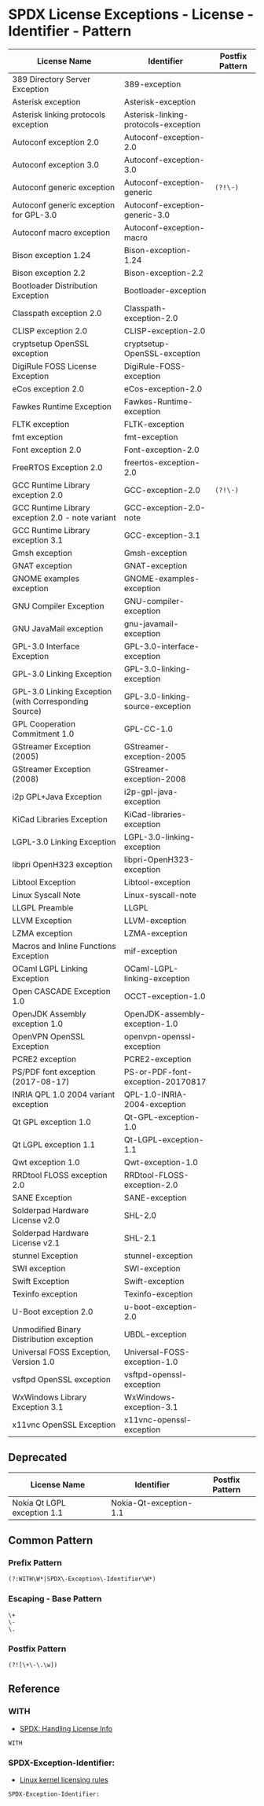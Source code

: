 # SPDX License Exceptions - License - Identifier - Pattern

| License Name | Identifier | Postfix Pattern |
| ------------ | ---------- | --------------- |
| 389 Directory Server Exception | 389-exception | |
| Asterisk exception | Asterisk-exception | |
| Asterisk linking protocols exception | Asterisk-linking-protocols-exception | |
| Autoconf exception 2.0 | Autoconf-exception-2.0 | |
| Autoconf exception 3.0 | Autoconf-exception-3.0 | |
| Autoconf generic exception | Autoconf-exception-generic | `(?!\-)` |
| Autoconf generic exception for GPL-3.0 | Autoconf-exception-generic-3.0 | |
| Autoconf macro exception | Autoconf-exception-macro | |
| Bison exception 1.24 | Bison-exception-1.24 | |
| Bison exception 2.2 | Bison-exception-2.2 | |
| Bootloader Distribution Exception | Bootloader-exception | |
| Classpath exception 2.0 | Classpath-exception-2.0 | |
| CLISP exception 2.0 | CLISP-exception-2.0 | |
| cryptsetup OpenSSL exception | cryptsetup-OpenSSL-exception | |
| DigiRule FOSS License Exception | DigiRule-FOSS-exception | |
| eCos exception 2.0 | eCos-exception-2.0 | |
| Fawkes Runtime Exception | Fawkes-Runtime-exception | |
| FLTK exception | FLTK-exception | |
| fmt exception | fmt-exception | |
| Font exception 2.0 | Font-exception-2.0 | |
| FreeRTOS Exception 2.0 | freertos-exception-2.0 | |
| GCC Runtime Library exception 2.0 | GCC-exception-2.0 | `(?!\-)` |
| GCC Runtime Library exception 2.0 - note variant | GCC-exception-2.0-note | |
| GCC Runtime Library exception 3.1 | GCC-exception-3.1 | |
| Gmsh exception | Gmsh-exception | |
| GNAT exception | GNAT-exception | |
| GNOME examples exception | GNOME-examples-exception | |
| GNU Compiler Exception | GNU-compiler-exception | |
| GNU JavaMail exception | gnu-javamail-exception | |
| GPL-3.0 Interface Exception | GPL-3.0-interface-exception | |
| GPL-3.0 Linking Exception | GPL-3.0-linking-exception | |
| GPL-3.0 Linking Exception (with Corresponding Source) | GPL-3.0-linking-source-exception | |
| GPL Cooperation Commitment 1.0 | GPL-CC-1.0 | |
| GStreamer Exception (2005) | GStreamer-exception-2005 | |
| GStreamer Exception (2008) | GStreamer-exception-2008 | |
| i2p GPL+Java Exception | i2p-gpl-java-exception | |
| KiCad Libraries Exception | KiCad-libraries-exception | |
| LGPL-3.0 Linking Exception | LGPL-3.0-linking-exception | |
| libpri OpenH323 exception | libpri-OpenH323-exception | |
| Libtool Exception | Libtool-exception | |
| Linux Syscall Note | Linux-syscall-note | |
| LLGPL Preamble | LLGPL | |
| LLVM Exception | LLVM-exception | |
| LZMA exception | LZMA-exception | |
| Macros and Inline Functions Exception | mif-exception | |
| OCaml LGPL Linking Exception | OCaml-LGPL-linking-exception | |
| Open CASCADE Exception 1.0 | OCCT-exception-1.0 | |
| OpenJDK Assembly exception 1.0 | OpenJDK-assembly-exception-1.0 | |
| OpenVPN OpenSSL Exception | openvpn-openssl-exception | |
| PCRE2 exception | PCRE2-exception | |
| PS/PDF font exception (2017-08-17) | PS-or-PDF-font-exception-20170817 | |
| INRIA QPL 1.0 2004 variant exception | QPL-1.0-INRIA-2004-exception | |
| Qt GPL exception 1.0 | Qt-GPL-exception-1.0 | |
| Qt LGPL exception 1.1 | Qt-LGPL-exception-1.1 | |
| Qwt exception 1.0 | Qwt-exception-1.0 | |
| RRDtool FLOSS exception 2.0 | RRDtool-FLOSS-exception-2.0 | |
| SANE Exception | SANE-exception | |
| Solderpad Hardware License v2.0 | SHL-2.0 | |
| Solderpad Hardware License v2.1 | SHL-2.1 | |
| stunnel Exception | stunnel-exception | |
| SWI exception | SWI-exception | |
| Swift Exception | Swift-exception | |
| Texinfo exception | Texinfo-exception | |
| U-Boot exception 2.0 | u-boot-exception-2.0 | |
| Unmodified Binary Distribution exception | UBDL-exception | |
| Universal FOSS Exception, Version 1.0 | Universal-FOSS-exception-1.0 | |
| vsftpd OpenSSL exception | vsftpd-openssl-exception | |
| WxWindows Library Exception 3.1 | WxWindows-exception-3.1 | |
| x11vnc OpenSSL Exception | x11vnc-openssl-exception | |

## Deprecated

| License Name | Identifier | Postfix Pattern |
| ------------ | ---------- | --------------- |
| Nokia Qt LGPL exception 1.1 | Nokia-Qt-exception-1.1 | |

## Common Pattern

### Prefix Pattern

```
(?:WITH\W*|SPDX\-Exception\-Identifier\W*)
```

### Escaping - Base Pattern

```
\+
\-
\.
```

### Postfix Pattern

```
(?![\+\-\.\w])
```

## Reference

### WITH

- [SPDX: Handling License Info](https://spdx.dev/learn/handling-license-info/)

```
WITH
```

### SPDX-Exception-Identifier:

- [Linux kernel licensing rules](https://www.kernel.org/doc/html/latest/process/license-rules.html)

```
SPDX-Exception-Identifier:
```
